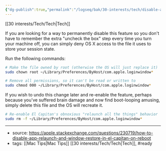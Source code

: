 ```yaml
---
{"dg-publish":true,"permalink":"/logseq/bak/30-interests/tech/disable-app-relaunch-and-window-restore-on-mac/2022-09-07-t03-13-43-054-z-desktop/","dgHomeLink":true,"dgPassFrontmatter":false}
---
```


[[30 interests/Tech/Tech|Tech]]

If you are looking for a way to permanently disable this feature so you don't have to remember the extra "uncheck the box" step every time you turn your machine off, you can simply deny OS X access to the file it uses to store your session state.

Run the following commands:

```bash
# Make the file owned by root (otherwise the OS will just replace it)
sudo chown root ~/Library/Preferences/ByHost/com.apple.loginwindow*

# Remove all permissions, so it can't be read or written to
sudo chmod 000 ~/Library/Preferences/ByHost/com.apple.loginwindow*
```


If you wish to undo this change later and re-enable the feature, perhaps because you've suffered brain damage and now find boot-looping amusing, simply delete this file and the OS will recreate it.

```bash
# Re-enable El Capitan's obnoxious "relaunch all the things" behavior
sudo rm -f ~/Library/Preferences/ByHost/com.apple.loginwindow*
```


---
* source: https://apple.stackexchange.com/questions/230719/how-to-disable-app-relaunch-and-window-restore-in-el-capitan-on-reboot
* tags: [[Mac Tips|Mac Tips]] [[30 interests/Tech/Tech|Tech]], #ready 
